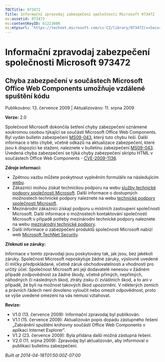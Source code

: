 ```yaml
---
TOCTitle: 973472
Title: Informační zpravodaj zabezpečení společnosti Microsoft 973472
ms:assetid: 973472
ms:contentKeyID: 61223600
ms:mtpsurl: 'https://technet.microsoft.com/cs-CZ/library/973472(v=Security.10)'
---
```


Informační zpravodaj zabezpečení společnosti Microsoft 973472
=============================================================

Chyba zabezpečení v součástech Microsoft Office Web Components umožňuje vzdálené spuštění kódu
----------------------------------------------------------------------------------------------

Publikováno: 13. července 2009 | Aktualizováno: 11. srpna 2009

**Verze:** 2.0

Společnost Microsoft dokončila šetření chyby zabezpečení oznámené soukromou osobou týkající se součástí Microsoft Office Web Components. Byl vydán bulletin zabezpečení [MS09-043](http://go.microsoft.com/fwlink/?linkid=128110), který tuto chybu řeší. Další informace o této chybě, včetně odkazů na aktualizace zabezpečení, které jsou k dispozici ke stažení, naleznete v bulletinu zabezpečení [MS09-043](http://go.microsoft.com/fwlink/?linkid=128110). Uvedená chyba zabezpečení se týká chyby zabezpečení skriptu HTML v součástech Office Web Components - [CVE-2009-1136](http://www.cve.mitre.org/cgi-bin/cvename.cgi?name=cve-2006-1136).

**Zdroje informací:**

-   Zpětnou vazbu můžete poskytnout vyplněním formuláře na následujícím [webu](https://support.microsoft.com/common/survey.aspx?scid=sw;en;1257&amp;showpage=1&amp;ws=technet&amp;sd=tech).
-   Zákazníci mohou získat technickou podporu na webu [služby technické podpory společnosti Microsoft](http://go.microsoft.com/fwlink/?linkid=21131). Další informace o dostupných možnostech technické podpory naleznete na webu [technické podpory společnosti Microsoft](http://support.microsoft.com/?ln=cs).
-   Mezinárodní zákazníci získají podporu u místních zastoupení společnosti Microsoft. Další informace o možnostech kontaktování společnosti Microsoft v případě potřeby mezinárodní technické podpory naleznete na webu [mezinárodní technické podpory](http://go.microsoft.com/fwlink/?linkid=21155).
-   Další informace o zabezpečení produktů společnosti Microsoft nabízí web [Microsoft TechNet Security](http://go.microsoft.com/fwlink/?linkid=21132).

**Zřeknutí se záruky:**

Informace v tomto zpravodaji jsou poskytovány tak, jak jsou, bez jakékoli záruky. Společnost Microsoft neposkytuje žádné záruky, výslovně uvedené či mlčky předpokládané, včetně záruk obchodovatelnosti a vhodnosti pro určitý účel. Společnost Microsoft ani její dodavatelé nenesou v žádném případě zodpovědnost za žádné škody, včetně přímých, nepřímých, náhodných či následných škod, ztráty zisku či zvláštních škod, a to ani v případě, že byli na možnost takových škod upozorněni. V některých zemích a právních řádech není dovoleno vyloučit nebo omezit odpovědnost, proto se výše uvedené omezení na vás nemusí vztahovat.

**Revize:**

-   V1.0 (13. července 2009): Informační zpravodaj byl publikován.
-   V1.1 (15. července 2009): Aktualizován popis dopadu zástupného řešení „Zabránění spuštění knihovny součástí Office Web Components v aplikaci Internet Explorer“.
-   V1.2 (23. července 2009): Byla přidána další možná zástupná řešení.
-   V2.0 (11. srpna 2009): Zpravodaj byl aktualizován, aby informoval o publikaci bulletinu zabezpečení.

*Built at 2014-04-18T01:50:00Z-07:00*
